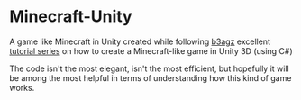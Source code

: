 # Minecraft-Unity
A game like Minecraft in Unity created while following [b3agz](https://github.com/b3agz) excellent [tutorial series](https://www.youtube.com/playlist?list=PLVsTSlfj0qsWEJ-5eMtXsYp03Y9yF1dEn)
on how to create a Minecraft-like game in Unity 3D (using C#)

The code isn't the most elegant, isn't the most efficient, but hopefully it will be among the most helpful in terms of understanding how this kind of game works.
